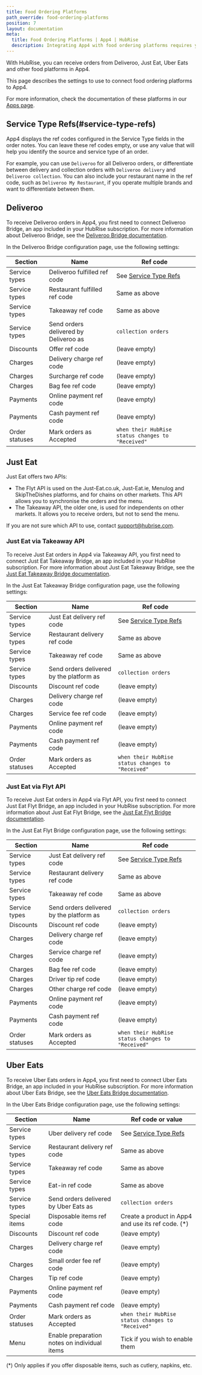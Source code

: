 ```yaml
---
title: Food Ordering Platforms
path_override: food-ordering-platforms
position: 7
layout: documentation
meta:
  title: Food Ordering Platforms | App4 | HubRise
  description: Integrating App4 with food ordering platforms requires you to specify particular ref codes in the configuration page of the delivery platform bridge.
---
```


With HubRise, you can receive orders from Deliveroo, Just Eat, Uber Eats and other food platforms in App4.

This page describes the settings to use to connect food ordering platforms to App4.

For more information, check the documentation of these platforms in our [Apps page](/apps/food-ordering-platforms).

## Service Type Refs(#service-type-refs)

App4 displays the ref codes configured in the Service Type fields in the order notes. You can leave these ref codes empty, or use any value that will help you identify the source and service type of an order.

For example, you can use `Deliveroo` for all Deliveroo orders, or differentiate between delivery and collection orders with `Deliveroo delivery` and `Deliveroo collection`. You can also include your restaurant name in the ref code, such as `Deliveroo My Restaurant`, if you operate multiple brands and want to differentiate between them.

## Deliveroo

To receive Deliveroo orders in App4, you first need to connect Deliveroo Bridge, an app included in your HubRise subscription. For more information about Deliveroo Bridge, see the [Deliveroo Bridge documentation](/apps/deliveroo).

In the Deliveroo Bridge configuration page, use the following settings:

| Section        | Name                                  | Ref code                                          |
| -------------- | ------------------------------------- | ------------------------------------------------- |
| Service types  | Deliveroo fulfilled ref code          | See [Service Type Refs](#service-type-refs)       |
| Service types  | Restaurant fulfilled ref code         | Same as above                                     |
| Service types  | Takeaway ref code                     | Same as above                                     |
| Service types  | Send orders delivered by Deliveroo as | `collection orders`                               |
| Discounts      | Offer ref code                        | (leave empty)                                     |
| Charges        | Delivery charge ref code              | (leave empty)                                     |
| Charges        | Surcharge ref code                    | (leave empty)                                     |
| Charges        | Bag fee ref code                      | (leave empty)                                     |
| Payments       | Online payment ref code               | (leave empty)                                     |
| Payments       | Cash payment ref code                 | (leave empty)                                     |
| Order statuses | Mark orders as Accepted               | `when their HubRise status changes to "Received"` |

## Just Eat

Just Eat offers two APIs:

- The Flyt API is used on the Just-Eat.co.uk, Just-Eat.ie, Menulog and SkipTheDishes platforms, and for chains on other markets. This API allows you to synchronise the orders and the menu.
- The Takeaway API, the older one, is used for independents on other markets. It allows you to receive orders, but not to send the menu.

If you are not sure which API to use, contact support@hubrise.com.

### Just Eat via Takeaway API

To receive Just Eat orders in App4 via Takeaway API, you first need to connect Just Eat Takeaway Bridge, an app included in your HubRise subscription. For more information about Just Eat Takeaway Bridge, see the [Just Eat Takeaway Bridge documentation](/apps/just-eat-takeaway).

In the Just Eat Takeaway Bridge configuration page, use the following settings:

| Section        | Name                                     | Ref code                                          |
| -------------- | ---------------------------------------- | ------------------------------------------------- |
| Service types  | Just Eat delivery ref code               | See [Service Type Refs](#service-type-refs)       |
| Service types  | Restaurant delivery ref code             | Same as above                                     |
| Service types  | Takeaway ref code                        | Same as above                                     |
| Service types  | Send orders delivered by the platform as | `collection orders`                               |
| Discounts      | Discount ref code                        | (leave empty)                                     |
| Charges        | Delivery charge ref code                 | (leave empty)                                     |
| Charges        | Service fee ref code                     | (leave empty)                                     |
| Payments       | Online payment ref code                  | (leave empty)                                     |
| Payments       | Cash payment ref code                    | (leave empty)                                     |
| Order statuses | Mark orders as Accepted                  | `when their HubRise status changes to "Received"` |

### Just Eat via Flyt API

To receive Just Eat orders in App4 via Flyt API, you first need to connect Just Eat Flyt Bridge, an app included in your HubRise subscription. For more information about Just Eat Flyt Bridge, see the [Just Eat Flyt Bridge documentation](/apps/just-eat-flyt).

In the Just Eat Flyt Bridge configuration page, use the following settings:

| Section        | Name                                     | Ref code                                          |
| -------------- | ---------------------------------------- | ------------------------------------------------- |
| Service types  | Just Eat delivery ref code               | See [Service Type Refs](#service-type-refs)       |
| Service types  | Restaurant delivery ref code             | Same as above                                     |
| Service types  | Takeaway ref code                        | Same as above                                     |
| Service types  | Send orders delivered by the platform as | `collection orders`                               |
| Discounts      | Discount ref code                        | (leave empty)                                     |
| Charges        | Delivery charge ref code                 | (leave empty)                                     |
| Charges        | Service charge ref code                  | (leave empty)                                     |
| Charges        | Bag fee ref code                         | (leave empty)                                     |
| Charges        | Driver tip ref code                      | (leave empty)                                     |
| Charges        | Other charge ref code                    | (leave empty)                                     |
| Payments       | Online payment ref code                  | (leave empty)                                     |
| Payments       | Cash payment ref code                    | (leave empty)                                     |
| Order statuses | Mark orders as Accepted                  | `when their HubRise status changes to "Received"` |

## Uber Eats

To receive Uber Eats orders in App4, you first need to connect Uber Eats Bridge, an app included in your HubRise subscription. For more information about Uber Eats Bridge, see the [Uber Eats Bridge documentation](/apps/uber-eats).

In the Uber Eats Bridge configuration page, use the following settings:

| Section        | Name                                         | Ref code or value                                   |
| -------------- | -------------------------------------------- | --------------------------------------------------- |
| Service types  | Uber delivery ref code                       | See [Service Type Refs](#service-type-refs)         |
| Service types  | Restaurant delivery ref code                 | Same as above                                       |
| Service types  | Takeaway ref code                            | Same as above                                       |
| Service types  | Eat-in ref code                              | Same as above                                       |
| Service types  | Send orders delivered by Uber Eats as        | `collection orders`                                 |
| Special items  | Disposable items ref code                    | Create a product in App4 and use its ref code. (\*) |
| Discounts      | Discount ref code                            | (leave empty)                                       |
| Charges        | Delivery charge ref code                     | (leave empty)                                       |
| Charges        | Small order fee ref code                     | (leave empty)                                       |
| Charges        | Tip ref code                                 | (leave empty)                                       |
| Payments       | Online payment ref code                      | (leave empty)                                       |
| Payments       | Cash payment ref code                        | (leave empty)                                       |
| Order statuses | Mark orders as Accepted                      | `when their HubRise status changes to "Received"`   |
| Menu           | Enable preparation notes on individual items | Tick if you wish to enable them                     |

(\*) Only applies if you offer disposable items, such as cutlery, napkins, etc.
